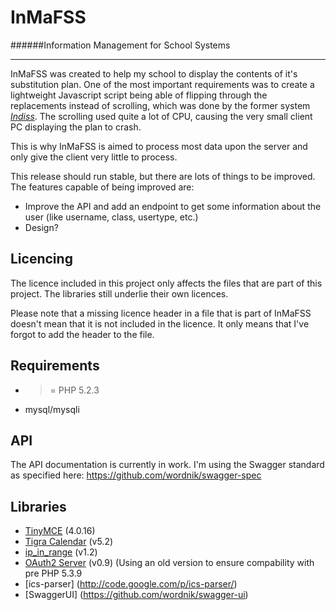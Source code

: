 InMaFSS
=======
######Information Management for School Systems  

---

InMaFSS was created to help my school to display the contents of it's substitution plan.
One of the most important requirements was to create a lightweight Javascript script being able of flipping through the replacements instead of scrolling, which was done by the former system [*Indiss*](http://sourceforge.net/projects/indiss/).
The scrolling used quite a lot of CPU, causing the very small client PC displaying the plan to crash.

This is why InMaFSS is aimed to process most data upon the server and only give the client very little to process.

This release should run stable, but there are lots of things to be improved. 
The features capable of being improved are:

+ Improve the API and add an endpoint to get some information about the user (like username, class, usertype, etc.)
+ Design?

Licencing
---------

The licence included in this project only affects the files that are part of this project.
The libraries still underlie their own licences. 

Please note that a missing licence header in a file that is part of InMaFSS doesn't mean that it is not included in the licence. It only means that I've forgot to add the header to the file.

Requirements
------------
+ >= PHP 5.2.3
+ mysql/mysqli

API
----
The API documentation is currently in work. I'm using the Swagger standard as specified here: https://github.com/wordnik/swagger-spec

Libraries
---------

+ [TinyMCE](http://www.tinymce.com) (4.0.16)
+ [Tigra Calendar](http://www.softcomplex.com/products/tigra_calendar/) (v5.2)      
+ [ip_in_range](http://www.pgregg.com/projects/php/ip_in_range/) (v1.2)
+ [OAuth2 Server](https://github.com/bshaffer/oauth2-server-php) (v0.9) (Using an old version to ensure compability with pre PHP 5.3.9
+ [ics-parser] (http://code.google.com/p/ics-parser/)
+ [SwaggerUI] (https://github.com/wordnik/swagger-ui)